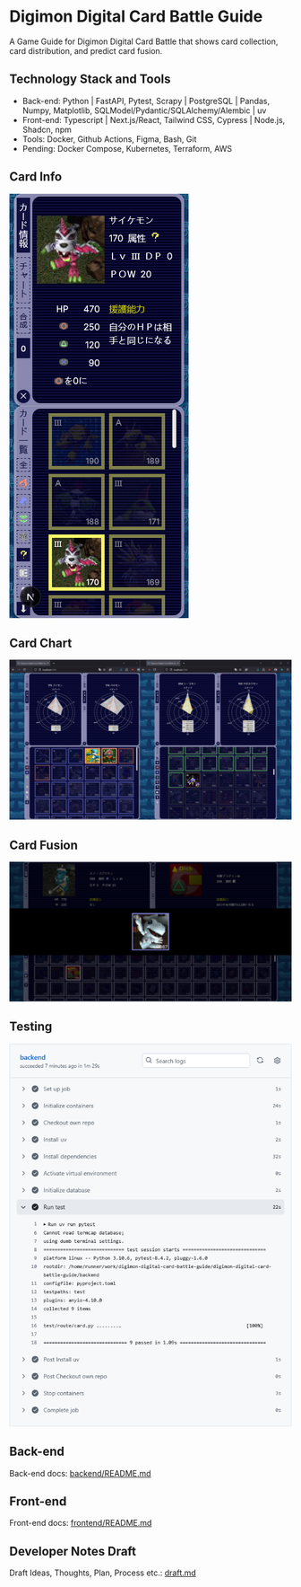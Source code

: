 # Digimon Digital Card Battle Guide

A Game Guide for Digimon Digital Card Battle that shows card collection, card distribution, and predict card fusion.

## Technology Stack and Tools

- Back-end: Python | FastAPI, Pytest, Scrapy | PostgreSQL | Pandas, Numpy, Matplotlib, SQLModel/Pydantic/SQLAlchemy/Alembic | uv
- Front-end: Typescript | Next.js/React, Tailwind CSS, Cypress | Node.js, Shadcn, npm
- Tools: Docker, Github Actions, Figma, Bash, Git
- Pending: Docker Compose, Kubernetes, Terraform, AWS

## Card Info

![front-end-smallest-320x756-info-170-index-0-text-icon-digimon-rare-desc](/img/front-end-smallest-320x756-info-170-index-0-text-icon-digimon-rare-desc.png)

## Card Chart

![front-end-compare-chart-174-175-54-103](/img/front-end-compare-chart-174-175-54-103.png)

## Card Fusion

![front-end-largest-fusion-101-268-102-text-icon-name-sp-effect-filter-ice-option](/img/front-end-largest-fusion-101-268-102-text-icon-name-sp-effect-filter-ice-option.png)

## Testing

![test-backend-workflow-details-1](/img/test-backend-workflow-details-1.png)

## Back-end

Back-end docs: [backend/README.md](./backend/README.md)

## Front-end

Front-end docs: [frontend/README.md](./frontend/README.md)

## Developer Notes Draft

Draft Ideas, Thoughts, Plan, Process etc.: [draft.md](./draft.md)